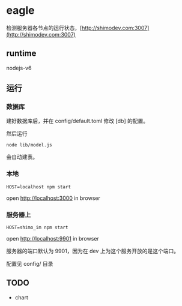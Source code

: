# eagle

检测服务器各节点的运行状态，[http://shimodev.com:3007](http://shimodev.com:3007)

## runtime

nodejs-v6

## 运行

### 数据库

建好数据库后，并在 config/default.toml 修改 [db] 的配置。

然后运行

    node lib/model.js
    
会自动建表。

### 本地

    HOST=localhost npm start

open [http://localhost:3000](http://localhost:3000) in browser

### 服务器上

    HOST=shimo_im npm start

open [http://localhost:9901](http://localhost:9901) in browser

服务器的端口默认为 9901，因为在 dev 上为这个服务开放的是这个端口。

配置见 config/ 目录

## TODO
* chart
